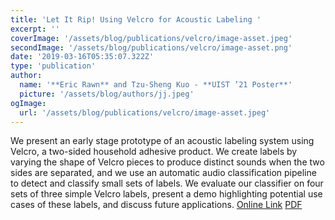 ```yaml
---
title: 'Let It Rip! Using Velcro for Acoustic Labeling '
excerpt: ''
coverImage: '/assets/blog/publications/velcro/image-asset.jpeg'
secondImage: '/assets/blog/publications/velcro/image-asset.png'
date: '2019-03-16T05:35:07.322Z'
type: 'publication'
author:
  name: '**Eric Rawn** and Tzu-Sheng Kuo - **UIST ’21 Poster**'
  picture: '/assets/blog/authors/jj.jpeg'
ogImage:
  url: '/assets/blog/publications/velcro/image-asset.jpeg'
---
```


We present an early stage prototype of an acoustic labeling system using Velcro, a two-sided household adhesive product. We create labels by varying the shape of Velcro pieces to produce distinct sounds when the two sides are separated, and we use an automatic audio classification pipeline to detect and classify small sets of labels. We evaluate our classifier on four sets of three simple Velcro labels, present a demo highlighting potential use cases of these labels, and discuss future applications. 
[Online Link](https://dl.acm.org/doi/abs/10.1145/3379350.3416175)
[PDF](/assets/blog/publications/velcro/3379350.3416175.pdf)